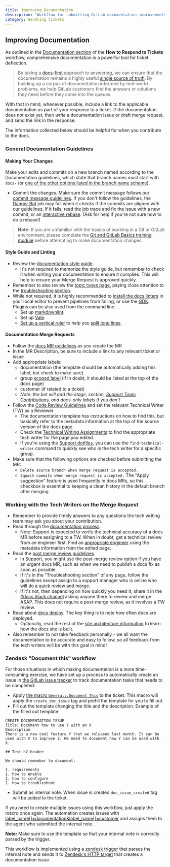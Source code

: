 ```yaml
---
title: Improving Documentation
description: "Workflow for submitting GitLab documentation improvements from the Support team"
category: Handling tickets
---
```


## Improving Documentation

As outlined in the [Documentation section](/handbook/support/workflows/how-to-respond-to-tickets#documentation) of the **How to Respond to Tickets** workflow, comprehensive documentation is a powerful tool for ticket deflection.

> By taking a [docs-first](https://docs.gitlab.com/ee/development/documentation/styleguide/#docs-first-methodology) approach to answering, we can ensure that the documentation remains a highly useful [single source of truth](https://docs.gitlab.com/ee/development/documentation/styleguide/#documentation-is-the-single-source-of-truth-ssot). By building up a corpus of documentation informed by real-world problems, we help GitLab customers find the answers or solutions they need before they come into the queues.

With that in mind, whenever possible, include a link to the applicable documentation as part of your response to a ticket. If the documentation does not exist yet, then *write* a documentation issue or draft merge request, and send the link  in the response.

The information collected below should be helpful for when you contribute to the docs.

### General Documentation Guidelines

#### Making Your Changes

Make your edits and commits on a new branch named according to the Documentation
guidelines, which state that branch names must start with `docs-` (or
[one of the other options listed in the branch name scheme](https://docs.gitlab.com/ee/development/documentation/#branch-naming)).

- Commit the changes. Make sure the commit message follows our [commit message guidelines](https://docs.gitlab.com/ee/development/contributing/merge_request_workflow.html#commit-messages-guidelines).
    If you don't follow the guidelines, the [Danger Bot](https://docs.gitlab.com/ee/development/dangerbot.html) job may fail when it checks if the commits are aligned with our guidelines. If it fails, read the job trace and fix the issue with a new commit, or an [interactive rebase](https://git-scm.com/book/en/v2/Git-Tools-Rewriting-History). (Ask for help if you're not sure how to do a rebase!)

> **Note:** If you are unfamiliar with the basics of working in a Git or GitLab
environment, please complete the
[Git and GitLab Basics training module](https://gitlab.com/gitlab-com/support/support-training/-/blob/main/.gitlab/issue_templates/Git%20and%20GitLab%20Basics.md) before attempting to make documentation changes.

#### Style Guide and Linting

- Review the [documentation style guide](https://docs.gitlab.com/ee/development/documentation/styleguide/).
  - It's not required to memorize the style guide, but remember to check it when writing your documentation to ensure it complies. This will help to ensure your Merge Request is approved quickly.
- Remember to also review the [topic types page](https://docs.gitlab.com/ee/development/documentation/topic_types/), paying close attention to the [troubleshooting section](https://docs.gitlab.com/ee/development/documentation/topic_types/troubleshooting.html).
- While not required, it is highly recommended to [install the docs linters](https://docs.gitlab.com/ee/development/documentation/testing/index.html)
  in your local editor to prevent pipelines from failing, or use the [GDK](https://gitlab.com/gitlab-org/gitlab-development-kit). Plugins can be also
  used from the command line.
  - Set up [markdownlint](https://docs.gitlab.com/ee/development/documentation/testing/markdownlint.html).
  - Set up [Vale](https://docs.gitlab.com/ee/development/documentation/testing/vale.html).
  - [Set up a vertical ruler](https://stackoverflow.com/questions/29968499/vertical-rulers-in-visual-studio-code) to help you [split long lines](https://docs.gitlab.com/ee/development/documentation/styleguide/index.html#text).

#### Documentation Merge Requests

- Follow the [docs MR guidelines](https://docs.gitlab.com/ee/development/documentation/#merge-requests-for-gitlab-documentation) as you create the MR
- In the MR Description, be sure to include a link to any relevant ticket or issue
- Add appropriate labels:
  - documentation (the template should be automatically adding this label, but check to make sure).
  - group [scoped label](https://docs.gitlab.com/ee/user/project/labels.html#scoped-labels) (if in doubt, it should be listed at the top of the docs page)
  - customer (if related to a ticket)
  - *Note: the bot will add the stage, section, [Support Team Contributions](/handbook/support/#support-fixes), and docs-only labels if you don't*
- Follow the [Code Review Guidelines](https://docs.gitlab.com/ee/development/code_review.html) and set the relevant Technical Writer (TW) as a Reviewer.
  - The documentation template has instructions on how to find this, but basically refer to the metadata information at the top of the source version of the docs page.
  - Check the [Technical Writing Assignments](/handbook/product/ux/technical-writing/#assignments) to find the appropriate tech writer for the page you edited.
  - If you're using the [Support dotfiles](https://gitlab.com/gitlab-com/support/toolbox/dotfiles), you can use the `find-technical-writer` command to quickly see who is the tech writer for a specific group.
- Make sure that the following options are checked before submitting the MR:
  - `Delete source branch when merge request is accepted.`
  - `Squash commits when merge request is accepted.` The "Apply suggestion" feature is used frequently in docs MRs, so this checkbox is essential to keeping a clean history in the default branch after merging.

### Working with the Tech Writers on the Merge Request

- Remember to provide timely answers to any questions the tech writing team may ask you about your contribution.
- Read through the [documentation process](https://docs.gitlab.com/ee/development/documentation/workflow.html).
  - Note: Support is expected to verify the technical accuracy of a docs MR before assigning to a TW. When in doubt, get a technical review from an engineer first. Find an [appropriate engineer](/handbook/product/categories/) using the metadata information from the edited page.
- Read the [post merge review guidelines](https://docs.gitlab.com/ee/development/documentation/workflow.html#post-merge-reviews).
  - In Support, you might use the post-merge review option if you have an urgent docs MR, such as when we need to publish a docs fix as soon as possible.
  - If it's in the "Troubleshooting section" of any page, follow the guidelines except assign to a support manager who is online who will do a quick review and merge.
  - If it's not, then depending on how quickly you need it, share it in the [#docs Slack channel](https://gitlab.slack.com/archives/C16HYA2P5) asking anyone there to review and merge ASAP. This does not require a post-merge review, as it involves a TW review.
- Read about [docs deploy](https://docs.gitlab.com/ee/development/documentation/site_architecture/index.html#deploy-the-docs-site). The key thing is to note how often docs are deployed.
  - Optionally, read the rest of the [site architecture information](https://docs.gitlab.com/ee/development/documentation/site_architecture/index.html) to learn how the docs site is built.
- Also remember to not take feedback personally - we all want the documentation to be accurate and easy to follow, so all feedback from the tech writers will be with this goal in mind!

### Zendesk "Document this" workflow

For those situations in which making documentation is a more time-consuming exercise, we have set up a process to automatically create an issue in [the GitLab issue tracker](https://gitlab.com/gitlab-org/gitlab/-/issues) to track documentation tasks that needs to be completed:

- Apply [the macro `General::Document This`](https://gitlab.com/gitlab-com/support/support-ops/zendesk-global/macros/-/blob/master/macros/active/General/Document%20This.yaml) to the ticket. This macro will apply the `create_doc_issue` tag and prefill the template for you to fill out.
- Fill out the template changing the title and the description. Example of the filled out template:

```text
CREATE DOCUMENTATION ISSUE
Title: Document how to use Y with an X
Description
There is a new cool feature Y that we released last month. It can be used with X to improve Z. We need to document how Y can be used with X.

## Test h2 header

We should remember to document:

1. requirements
1. how to enable
1. how to configure
1. how to troubleshoot
```

- Submit as internal note. When issue is created `doc_issue_created` tag will be added to the ticket.

If you need to create multiple issues using this workflow, just apply the macro once again.
The automation creates issues with [label_name\[\]=documentation&label_name\[\]=customer](https://gitlab.com/gitlab-org/gitlab/-/issues?scope=all&state=opened&label_name[]=documentation&label_name[]=customer) and assigns them to the agent who submitted the internal note.

**Note:** Make sure to use the template so that your internal note is correctly parsed by the trigger.

This workflow is implemented using a [zendesk trigger](https://gitlab.com/gitlab-com/support/support-ops/zendesk-global/triggers/-/blob/master/triggers/active/Lifespan%20Stage/Create%20documentation%20issue.yaml) that parses the internal note and sends it to [Zendesk's HTTP target](https://support.zendesk.com/hc/en-us/articles/204890268) that creates a documentation issue.
